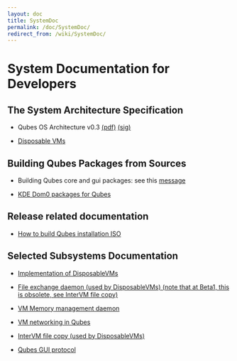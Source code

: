 ```yaml
---
layout: doc
title: SystemDoc
permalink: /doc/SystemDoc/
redirect_from: /wiki/SystemDoc/
---
```


System Documentation for Developers
===================================

The System Architecture Specification
-------------------------------------

-   Qubes OS Architecture v0.3 [(pdf)](http://www.qubes-os.org/files/doc/arch-spec-0.3.pdf) [(sig)](http://www.qubes-os.org/files/doc/arch-spec-0.3.pdf.sig)

-   [Disposable VMs](http://theinvisiblethings.blogspot.com/2010/06/disposable-vms.html)

Building Qubes Packages from Sources
------------------------------------

-   Building Qubes core and gui packages: see this [message](https://groups.google.com/group/qubes-devel/browse_thread/thread/710f725713cc7e8a#)

-   [KDE Dom0 packages for Qubes](/doc/KdeDom0)

Release related documentation
-----------------------------

-   [How to build Qubes installation ISO](/doc/InstallationIsoBuilding)

Selected Subsystems Documentation
---------------------------------

-   [Implementation of DisposableVMs](/doc/DVMimpl)

-   [File exchange daemon (used by DisposableVMs) (note that at Beta1, this is obsolete, see InterVM file copy)](/doc/Qfileexchgd)

-   [VM Memory management daemon](/doc/Qmemman)

-   [VM networking in Qubes](/doc/QubesNet)

-   [InterVM file copy (used by DisposableVMs)](/doc/Qfilecopy)

-   [Qubes GUI protocol](/doc/GUIdocs)

